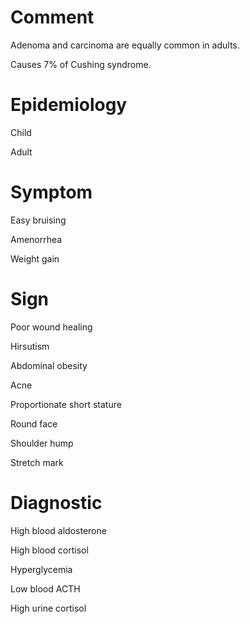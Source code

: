 # Comment

Adenoma and carcinoma are equally common in adults.

Causes 7% of Cushing syndrome.

# Epidemiology

Child

Adult

# Symptom

Easy bruising

Amenorrhea

Weight gain

# Sign

Poor wound healing

Hirsutism

Abdominal obesity

Acne

Proportionate short stature

Round face

Shoulder hump

Stretch mark

# Diagnostic

High blood aldosterone

High blood cortisol

Hyperglycemia

Low blood ACTH

High urine cortisol
